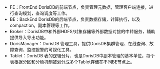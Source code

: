 * FE：FrontEnd DorisDB的前端节点，负责管理元数据，管理客户端连接，进行查询规划，查询调度等工作。
* BE：BackEnd DorisDB的后端节点，负责数据存储，计算执行，以及compaction，副本管理等工作。
* Broker：DorisDB中和外部HDFS/对象存储等外部数据对接的中转服务，辅助提供导入导出功能。
* DorisManager：DorisDB 管理工具，提供DorisDB集群管理、在线查询、故障查询、监控报警的可视化工具。
* Tablet：DorisDB 表的逻辑分片，也是DorisDB中副本管理的基本单位，每个表根据分区和分桶机制被划分成多个Tablet存储在不同BE节点上。